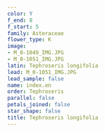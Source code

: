 ```yaml
---
color: Y
f_end: 8
f_start: 5
family: Asteraceae
flower_type: K
image:
- M_0-1049_IMG.JPG
- M_0-1051_IMG.JPG
latin: Tephroseris longifolia
lead: M_0-1051_IMG.JPG
lead_sample: false
name: index.en
order: Tephroseris
parallel: false
petals_joined: false
star_shape: false
title: Tephroseris longifolia
---
```


